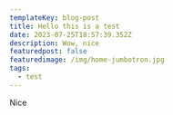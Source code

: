 ```yaml
---
templateKey: blog-post
title: Hello this is a test
date: 2023-07-25T18:57:39.352Z
description: Wow, nice
featuredpost: false
featuredimage: /img/home-jumbotron.jpg
tags:
  - test
---
```

N﻿ice